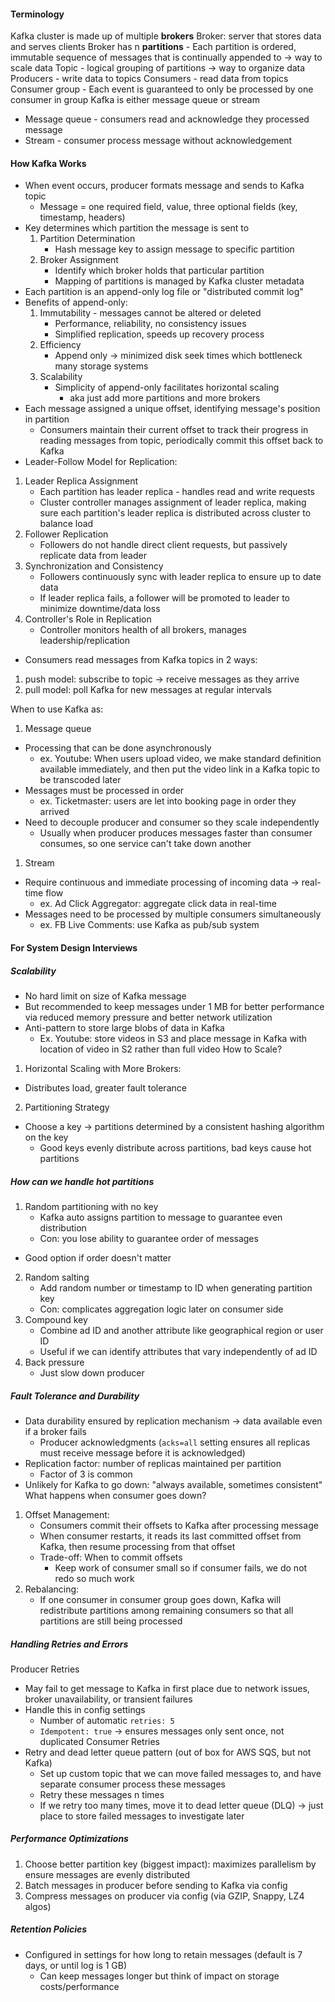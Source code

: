 #### Terminology

Kafka cluster is made up of multiple **brokers**
Broker: server that stores data and serves clients
Broker has n **partitions** - Each partition is ordered, immutable sequence of messages that is continually appended to -> way to scale data
Topic - logical grouping of partitions -> way to organize data
Producers - write data to topics
Consumers - read data from topics
Consumer group - Each event is guaranteed to only be processed by one consumer in group
Kafka is either message queue or stream
- Message queue - consumers read and acknowledge they processed message
- Stream - consumer process message without acknowledgement

#### How Kafka Works

- When event occurs, producer formats message and sends to Kafka topic
	- Message = one required field, value, three optional fields (key, timestamp, headers)
- Key determines which partition the message is sent to 
	1. Partition Determination
		- Hash message key to assign message to specific partition
	2. Broker Assignment
		- Identify which broker holds that particular partition
		- Mapping of partitions is managed by Kafka cluster metadata
- Each partition is an append-only log file or "distributed commit log" 
- Benefits of append-only:
	1. Immutability - messages cannot be altered or deleted
		- Performance, reliability, no consistency issues
		- Simplified replication, speeds up recovery process
	2. Efficiency
		- Append only -> minimized disk seek times which bottleneck many storage systems
	3. Scalability
		- Simplicity of append-only facilitates horizontal scaling 
			- aka just add more partitions and more brokers
- Each message assigned a unique offset, identifying message's position in partition
	- Consumers maintain their current offset to track their progress in reading messages from topic, periodically commit this offset back to Kafka
- Leader-Follow Model for Replication:
1. Leader Replica Assignment
	- Each partition has leader replica - handles read and write requests
	- Cluster controller manages assignment of leader replica, making sure each partition's leader replica is distributed across cluster to balance load
2. Follower Replication
	- Followers do not handle direct client requests, but passively replicate data from leader
3. Synchronization and Consistency
	- Followers continuously sync with leader replica to ensure up to date data
	- If leader replica fails, a follower will be promoted to leader to minimize downtime/data loss
4. Controller's Role in Replication
	- Controller monitors health of all brokers, manages leadership/replication

- Consumers read messages from Kafka topics in 2 ways:
1. push model: subscribe to topic -> receive messages as they arrive
2. pull model: poll Kafka for new messages at regular intervals

When to use Kafka as:
1. Message queue
- Processing that can be done asynchronously
	- ex. Youtube: When users upload video, we make standard definition available immediately, and then put the video link in a Kafka topic to be transcoded later
- Messages must be processed in order
	- ex. Ticketmaster: users are let into booking page in order they arrived
- Need to decouple producer and consumer so they scale independently
	- Usually when producer produces messages faster than consumer consumes, so one service can't take down another
1. Stream
- Require continuous and immediate processing of incoming data -> real-time flow
	- ex. Ad Click Aggregator: aggregate click data in real-time
- Messages need to be processed by multiple consumers simultaneously
	- ex. FB Live Comments: use Kafka as pub/sub system

#### For System Design Interviews
##### Scalability
- No hard limit on size of Kafka message
- But recommended to keep messages under 1 MB for better performance via reduced memory pressure and better network utilization
- Anti-pattern to store large blobs of data in Kafka
	- Ex. Youtube: store videos in S3 and place message in Kafka with location of video in S2 rather than full video
How to Scale?
1. Horizontal Scaling with More Brokers:
- Distributes load, greater fault tolerance
2. Partitioning Strategy
- Choose a key -> partitions determined by a consistent hashing algorithm on the key
	- Good keys evenly distribute across partitions, bad keys cause hot partitions
##### How can we handle hot partitions
1. Random partitioning with no key
	- Kafka auto assigns partition to message to guarantee even distribution
	- Con: you lose ability to guarantee order of messages
- Good option if order doesn't matter
2. Random salting
	- Add random number or timestamp to ID when generating partition key
	- Con: complicates aggregation logic later on consumer side
3. Compound key
	- Combine ad ID and another attribute like geographical region or user ID
	- Useful if we can identify attributes that vary independently of ad ID
4. Back pressure
	- Just slow down producer

##### Fault Tolerance and Durability
- Data durability ensured by replication mechanism -> data available even if a broker fails
	- Producer acknowledgments (`acks=all` setting ensures all replicas must receive message before it is acknowledged)
- Replication factor: number of replicas maintained per partition
	- Factor of 3 is common
- Unlikely for Kafka to go down: "always available, sometimes consistent" 
What happens when consumer goes down?
1. Offset Management: 
	- Consumers commit their offsets to Kafka after processing message
	- When consumer restarts, it reads its last committed offset from Kafka, then resume processing from that offset
	- Trade-off: When to commit offsets
		- Keep work of consumer small so if consumer fails, we do not redo so much work
2. Rebalancing:
	- If one consumer in consumer group goes down, Kafka will redistribute partitions among remaining consumers so that all partitions are still being processed

##### Handling Retries and Errors
Producer Retries
- May fail to get message to Kafka in first place due to network issues, broker unavailability, or transient failures
- Handle this in config settings
	- Number of automatic `retries: 5`
	- `Idempotent: true` -> ensures messages only sent once, not duplicated
Consumer Retries
- Retry and dead letter queue pattern (out of box for AWS SQS, but not Kafka)
	- Set up custom topic that we can move failed messages to, and have separate consumer process these messages
	- Retry these messages n times
	- If we retry too many times, move it to dead letter queue (DLQ) -> just place to store failed messages to investigate later

##### Performance Optimizations
1. Choose better partition key (biggest impact): maximizes parallelism by ensure messages are evenly distributed
2. Batch messages in producer before sending to Kafka via config
3. Compress messages on producer via config (via GZIP, Snappy, LZ4 algos)
##### Retention Policies
- Configured in settings for how long to retain messages (default is 7 days, or until log is 1 GB)
	- Can keep messages longer but think of impact on storage costs/performance
